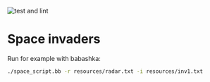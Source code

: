![test and lint](https://github.com/AndreaCrotti/space-invaders/actions/workflows/test.yml/badge.svg)

# Space invaders

Run for example with babashka:

```sh
./space_script.bb -r resources/radar.txt -i resources/inv1.txt
```
